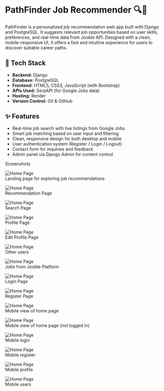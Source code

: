 # PathFinder Job Recommender 🔍💼

PathFinder is a personalized job recommendation web app built with Django and PostgreSQL. It suggests relevant job opportunities based on user skills, preferences, and real-time data from Jooble API. Designed with a clean, mobile-responsive UI, it offers a fast and intuitive experience for users to discover suitable career paths.

## 🧰 Tech Stack

- **Backend:** Django
- **Database:** PostgreSQL
- **Frontend:** HTML5, CSS3, JavaScript (with Bootstrap)
- **APIs Used:** SerpAPI (for Google Jobs data)
- **Hosting:** Render
- **Version Control:** Git & GitHub

## ✨ Features

- Real-time job search with live listings from Google Jobs
- Smart job matching based on user input and filtering
- Clean, responsive design for both desktop and mobile
- User authentication system (Register / Login / Logout)
- Contact form for inquiries and feedback
- Admin panel via Django Admin for content control



Screenshots

![Home Page](core/screenshots/home.png)  
Landing page for exploring job recommendations

![Home Page](core/screenshots/recommendation.png)  
Recommendation Page

![Home Page](core/screenshots/search.png)  
Search Page

![Home Page](core/screenshots/profile.png)  
Profile Page

![Home Page](core/screenshots/edit_profile.png)  
Edit Profile Page

![Home Page](core/screenshots/users.png)  
Other users

![Home Page](core/screenshots/jooble.png)  
Jobs from Jooble Platform

![Home Page](core/screenshots/login.png)  
Login Page

![Home Page](core/screenshots/register.png)  
Register Page

![Home Page](core/screenshots/mobile_home.jpg)  
Mobile view of home page

![Home Page](core/screenshots/mobile_home_2.jpg)  
Mobile view of home page (not logged in)

![Home Page](core/screenshots/mobile_login.jpg)  
Mobile login

![Home Page](core/screenshots/mobile_register.jpg)  
Mobile register

![Home Page](core/screenshots/mobile_profile.jpg)  
Mobile profile

![Home Page](core/screenshots/mobile_users.jpg)  
Mobile users

